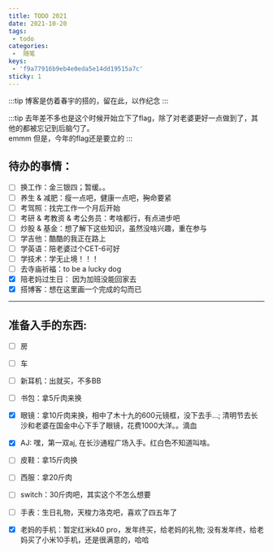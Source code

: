 ```yaml
---
title: TODO 2021
date: 2021-10-20
tags:
 - todo
categories:
 -  随笔
keys: 
 - 'f9a77916b9eb4e0eda5e14dd19515a7c'
sticky: 1
---
```

<!-- more -->


:::tip
博客是仿着春宇的搭的，留在此，以作纪念
:::


:::tip
去年差不多也是这个时候开始立下了flag，除了对老婆更好一点做到了，其他的都被忘记到后脑勺了。    
emmm 但是，今年的flag还是要立的 
:::

## 待办的事情：
- [ ] 换工作：金三银四；暂缓。。
- [ ] 养生 & 减肥：瘦一点吧，健康一点吧，~~狗~~命要紧
- [ ] 考驾照：找完工作一个月后开始
- [ ] 考研 & 考教资 & 考公务员：考啥都行，有点进步吧
- [ ] 炒股 & 基金：想了解下这些知识，虽然没啥兴趣，重在参与
- [ ] 学吉他：酷酷的我正在路上
- [ ] 学英语：陪老婆过个CET-6可好
- [ ] 学技术：学无止境！！！
- [ ] 去寺庙祈福：to be a lucky dog
- [x] 陪老妈过生日： 因为加班没能回家去
- [x] 搭博客：想在这里画一个完成的勾而已

----

## 准备入手的东西:
- [ ] 房
- [ ] 车
- [ ] 新耳机：出就买，不多BB
- [ ] 书包：拿5斤肉来换
- [x] 眼镜：拿10斤肉来换，相中了木十九的600元镜框，没下去手...; 清明节去长沙和老婆在国金中心下手了眼镜，花费1000大洋。。滴血
- [x] AJ: 嘿，第一双aj, 在长沙通程广场入手。红白色不知道叫啥。
- [ ] 皮鞋：拿15斤肉换
- [ ] 西服：拿20斤肉
- [ ] switch：30斤肉吧，其实这个不怎么想要
- [ ] 手表：生日礼物，天梭力洛克吧，喜欢了四五年了
- [x] 老妈的手机：暂定红米k40 pro，发年终买，给老妈的礼物; 没有发年终，给老妈买了小米10手机，还是很满意的，哈哈

